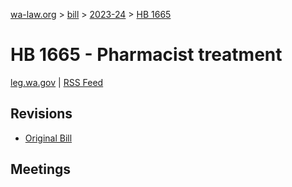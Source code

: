 [wa-law.org](/) > [bill](/bill/) > [2023-24](/bill/2023-24/) > [HB 1665](/bill/2023-24/hb/1665/)

# HB 1665 - Pharmacist treatment
[leg.wa.gov](https://app.leg.wa.gov/billsummary?BillNumber=1665&Year=2023&Initiative=false) | [RSS Feed](./rss.xml)

## Revisions
* [Original Bill](1/)

## Meetings